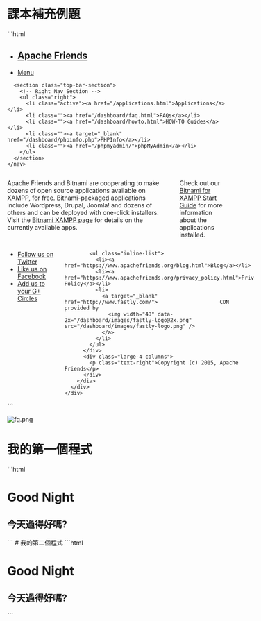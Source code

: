 # 課本補充例題

'''html

<!DOCTYPE html PUBLIC "-//W3C//DTD XHTML 1.0 Transitional//EN" "http://www.w3.org/TR/xhtml1/DTD/xhtml1-transitional.dtd">
<html xmlns="http://www.w3.org/1999/xhtml">
<head>
<meta http-equiv="Content-Type" content="text/html; charset=utf-8" />
  <title>Bitnami: Open Source. Simplified</title>
  <link href="bitnami.css" media="all" rel="Stylesheet" type="text/css" /> 
  <link href="/dashboard/stylesheets/all.css" rel="stylesheet" type="text/css" />
</head>
<body>
  <div class="contain-to-grid">
    <nav class="top-bar" data-topbar>
      <ul class="title-area">
        <li class="name">
          <h1><a href="/dashboard/index.html">Apache Friends</a></h1>
        </li>
        <li class="toggle-topbar menu-icon">
          <a href="#">
            <span>Menu</span>
          </a>
        </li>
      </ul>

      <section class="top-bar-section">
        <!-- Right Nav Section -->
        <ul class="right">
          <li class="active"><a href="/applications.html">Applications</a></li>
          <li class=""><a href="/dashboard/faq.html">FAQs</a></li>
          <li class=""><a href="/dashboard/howto.html">HOW-TO Guides</a></li>
          <li class=""><a target="_blank" href="/dashboard/phpinfo.php">PHPInfo</a></li>
          <li class=""><a href="/phpmyadmin/">phpMyAdmin</a></li>
        </ul>
      </section>
    </nav>
  </div>
  <div id="wrapper">
    <div class="hero">
       <div class="row">
         <div class="large-12 columns">
            <p>Apache Friends and Bitnami are cooperating to make dozens of open source applications available on XAMPP, for free. Bitnami-packaged applications include Wordpress, Drupal, Joomla! and dozens of others and can be deployed with one-click installers. Visit the <a href="https://bitnami.com/xampp?utm_source=bitnami&utm_medium=installer&utm_campaign=XAMPP%2BModule" target="_blank">Bitnami XAMPP page</a> for details on the currently available apps.</p><br/>
            <p>Check out our <a href="https://www.apachefriends.org/bitnami_for_xampp.html" target="_blank" >Bitnami for XAMPP Start Guide</a> for more information about the applications installed.</p>
         </div>
       </div>
    </div>
    <div id="lowerContainer" class="row">
      <div id="content" class="large-12 columns">
          <!-- @@BITNAMI_MODULE_PLACEHOLDER@@ -->
      </div>
    </div>
  </div>
  <footer>
    <div class="row">
      <div class="large-12 columns">
        <div class="row">
          <div class="large-8 columns">
            <ul class="social">
              <li class="twitter"><a href="https://twitter.com/apachefriends">Follow us on Twitter</a></li>
              <li class="facebook"><a href="https://www.facebook.com/we.are.xampp">Like us on Facebook</a></li>
              <li class="google"><a href="https://plus.google.com/+xampp/posts">Add us to your G+ Circles</a></li>
            </ul>

            <ul class="inline-list">
              <li><a href="https://www.apachefriends.org/blog.html">Blog</a></li>
              <li><a href="https://www.apachefriends.org/privacy_policy.html">Privacy Policy</a></li>
              <li>
                <a target="_blank" href="http://www.fastly.com/">                    CDN provided by
                  <img width="48" data-2x="/dashboard/images/fastly-logo@2x.png" src="/dashboard/images/fastly-logo.png" />
                </a>
              </li>
            </ul>
          </div>
          <div class="large-4 columns">
            <p class="text-right">Copyright (c) 2015, Apache Friends</p>
          </div>
        </div>
      </div>
    </div>
  </footer>
</body>
</html>
```

![fg.png](fg.png)

# 我的第一個程式
'''html
<!DOCTYPE html>
<html>
<head>
    <title>My Frist web programming</title>
</head>
<body>

<h1>Good Night</h1>


<h2>今天過得好嗎?</h2>


</body>
</html>
```
# 我的第二個程式
```html
<!DOCTYPE html>
<html>
<head>
    <title>My Frist web programming</title>
        <meta charset="utf-8">
</head>
<body>

<h1>Good Night</h1>


<h2>今天過得好嗎?</h2>


</body>
</html>
```
